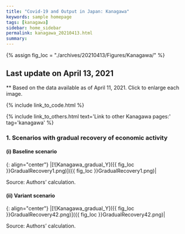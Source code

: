 ```yaml
---
title: "Covid-19 and Output in Japan: Kanagawa"
keywords: sample homepage
tags: [kanagawa]
sidebar: home_sidebar
permalink: kanagawa_20210413.html
summary:
---
```


{% assign fig_loc = "./archives/20210413/Figures/Kanagawa/" %}

## Last update on April 13, 2021
** Based on the data available as of April 11, 2021. Click to enlarge each image.

{% include link_to_code.html %}

{% include link_to_others.html text='Link to other Kanagawa pages:' tag='kanagawa' %}

### 1. Scenarios with gradual recovery of economic activity

#### (i) Baseline scenario

{: align="center"}
|[![Kanagawa_gradual_Y]({{ fig_loc }}GradualRecovery1.png)]({{ fig_loc }}GradualRecovery1.png)|

Source: Authors’ calculation.

<!-- #### (ii) Alternative scenario

{: align="center"}
|[![Kanagawa_gradual_Y]({{ fig_loc }}GradualRecovery3.png)]({{ fig_loc }}GradualRecovery3.png)|

Source: Authors’ calculation.

#### (iii) Variant scenario (A)

{: align="center"}
|[![Kanagawa_gradual_Y]({{ fig_loc }}GradualRecovery41.png)]({{ fig_loc }}GradualRecovery41.png)|

Source: Authors’ calculation. -->

#### (ii) Variant scenario

{: align="center"}
|[![Kanagawa_gradual_Y]({{ fig_loc }}GradualRecovery42.png)]({{ fig_loc }}GradualRecovery42.png)|

Source: Authors’ calculation.
